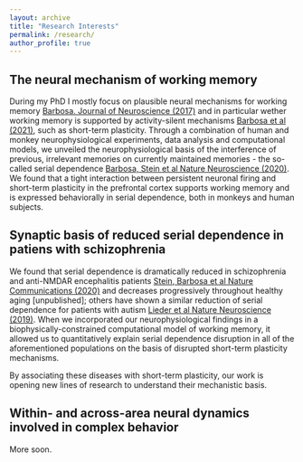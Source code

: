 ```yaml
---
layout: archive
title: "Research Interests"
permalink: /research/
author_profile: true
---
```


## The neural mechanism of working memory

During my PhD I mostly focus on plausible neural mechanisms for working memory [Barbosa. Journal of Neuroscience (2017)](https://jmourabarbosa.github.io/files/Barbosa2017.pdf) and in particular wether working memory is supported by activity-silent mechanisms [Barbosa et al (2021)](https://psyarxiv.com/qv6fu/), such as short-term plasticity. Through a combination of human and monkey neurophysiological experiments, data analysis and computational models, we unveiled the neurophysiological basis of the interference of previous, irrelevant memories on currently maintained memories - the so-called serial dependence [Barbosa, Stein et al Nature Neuroscience (2020)](https://jmourabarbosa.github.io/publications/). We found that a tight interaction between persistent neuronal firing and short-term plasticity in the prefrontal cortex supports working memory and is expressed behaviorally in serial dependence, both in monkeys and human subjects. 


## Synaptic basis of reduced serial dependence in patiens with schizophrenia

We found that serial dependence is dramatically reduced in schizophrenia and anti-NMDAR encephalitis patients [Stein, Barbosa et al Nature Communications (2020)](https://jmourabarbosa.github.io/publications/) and decreases progressively throughout healthy aging [unpublished]; others have shown a similar reduction of serial dependence for patients with autism [Lieder et al Nature Neuroscience (2019)](https://www.nature.com/articles/s41593-018-0308-9?WT.feed_name=subjects_cognitive-neuroscience). When we incorporated our neurophysiological findings in a biophysically-constrained computational model of working memory, it allowed us to quantitatively explain serial dependence disruption in all of the aforementioned populations on the basis of disrupted short-term plasticity mechanisms. 

By associating these diseases with short-term plasticity, our work is opening new lines of research to understand their mechanistic basis.

## Within- and across-area neural dynamics involved in complex behavior


More soon. 
